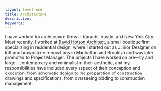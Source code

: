 ```yaml
---
layout: level-one
title: Architecture
description:
keywords:
---
```


I have worked for architecture firms in Karachi, Austin, and New York City. Most recently, I worked at [David Hotson Architect](http://hotson.net/), a small boutique firm specializing in residential design, where I started out as Junior Designer on loft and brownstone renovations in Manhattan and Brooklyn and was later promoted to Project Manager. The projects I have worked on are—by and large—contemporary and minimalist in their aesthetic, and my responsibilities have included every aspect of their conception and execution: from schematic design to the preparation of construction drawings and specifications, from overseeing bidding to construction management. 
